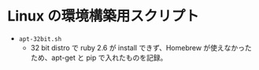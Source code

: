 # Linux の環境構築用スクリプト

- `apt-32bit.sh`
  - 32 bit distro で ruby 2.6 が install できず、Homebrew が使えなかったため、apt-get と pip で入れたものを記録。
